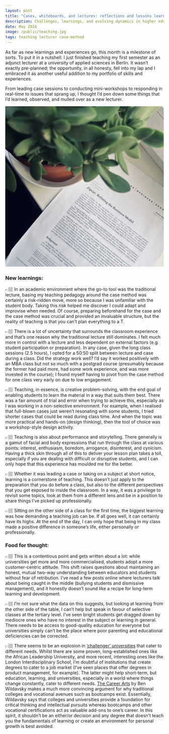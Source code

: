 ```yaml
---
layout: post
title: "Cases, whiteboards, and lectures: reflections and lessons learned in university teaching"
description: Challenges, learnings, and evolving dynamics in higher education from the perspective of a new lecturer.
date: May 2024
image: /public/teaching.jpg
tags: teaching lecturer case-method
---
```


As far as new learnings and experiences go, this month is a milestone of sorts. To put it in a nutshell: I just finished teaching my first semester as an adjunct lecturer at a university of applied sciences in Berlin. It wasn’t exactly pre-planned; the opportunity, in all honesty, fell into my lap and I embraced it as another useful addition to my portfolio of skills and experiences.

From leading case sessions to conducting mini-workshops to responding in real-time to issues that sprang up, I thought I’d pen down some things that I’d learned, observed, and mulled over as a new lecturer.

[![Photo of a business case](/public/teaching.jpg)](/public/teaching.jpg)

### New learnings: 
👉🏽 In an academic environment where the go-to tool was the traditional lecture, basing my teaching pedagogy around the case method was certainly a risk-ridden move, more so because I was unfamiliar with the student body. Taking this risk helped me discover I could adapt and improvise when needed. Of course, preparing beforehand for the case and the case method was crucial and provided an invaluable structure, but the reality of teaching is that you can’t plan everything to a T.

👉🏽 There is a lot of uncertainty that surrounds the classroom experience and that’s one reason why the traditional lecture still dominates. I felt much more in control with a lecture and less dependent on external factors (e.g. student participation or preparation). In any case, given the long class sessions (2.5 hours), I opted for a 50:50 split between lecture and case during a class. Did the strategy work well? I’d say it worked positively with an MBA class but not so much with a postgrad course (presumably because the former had paid more, had some work experience, and was more invested in the course); I found myself having to pivot from the case method for one class very early on due to low engagement.

👉🏽 Teaching, in essence, is creative problem-solving, with the end goal of enabling students to learn the material in a way that suits them best. There was a fair amount of trial and error when trying to achieve this, especially as I was working in a non-selective environment. For example, when I realised that full-blown cases just weren’t resonating with some students, I tried shorter cases that could be read during class time. And when the topic was more practical and hands-on (design thinking), then the tool of choice was a workshop-style design activity.

👉🏽 Teaching is also about performance and storytelling. There generally is a gamut of facial and body expressions that run through the class at various points: interest, enthusiasm, boredom, arrogance, disinterest, and cynicism. Having a thick skin through all of this to deliver your lesson plan takes a toll, especially if you are dealing with difficult or disruptive students, and I can only hope that this experience has moulded me for the better.

👉🏽 Whether it was leading a case or taking on a subject at short notice, learning is a cornerstone of teaching. This doesn’t just apply to the preparation that you do before a class, but also to the different perspectives that you get exposed to inside the classroom. In a way, it was a privilege to revisit some topics, look at them from a different lens and be in a position to share things I’ve picked up professionally.

👉🏽 Sitting on the other side of a class for the first time, the biggest learning was how demanding a teaching job can be. If all goes well, it can certainly have its highs. At the end of the day, I can only hope that being in my class made a positive difference in someone’s life, either personally or professionally.  

### Food for thought:
👉🏽 This is a contentious point and gets written about a lot: while universities get more and more commercialised, students adopt a more customer-centric attitude. This shift raises questions about maintaining an honest, mutual two-way understanding between educators and students without fear of retribution. I’ve read a few posts online where lecturers talk about being caught in the middle (bullying students and dismissive management), and it honestly doesn’t sound like a recipe for long-term learning and development. 

👉🏽 I’m not sure what the data on this suggests, but looking at learning from the other side of the table, I can’t help but speak in favour of selective classes at the tertiary level. I’ve seen bright students get dragged down by mediocre ones who have no interest in the subject or learning in general. There needs to be access to good-quality education for everyone but universities simply can’t be the place where poor parenting and educational deficiencies can be corrected.

👉🏽 There seems to be an explosion in <a href="https://medium.com/emerge-edtech-insights/challenger-universities-pt-3a-the-challenger-university-landscape-f7300bce7db2" target="_blank">‘challenger’ universities</a> that cater to different needs. Whilst there are some proven, long-established ones like the African Leadership University, and more recent, interesting ones like the London Interdisciplinary School, I’m doubtful of institutions that create degrees to cater to a job market (I’ve seen places that offer degrees in product management, for example). The latter might help short-term, but education, learning, and universities, especially in a world where things change constantly, cater to different needs. <a href="https://www.amazon.com/Career-Arts-College-Credentials-Connections/dp/0691239797/ref=sr_1_1?crid=1FXA014PP11Y2&dib=eyJ2IjoiMSJ9.n2zTXwYwl6uK4Q6HPEGTvvHADfe_fpcXEAyNTCAL-pTBwKPHbh6JLyOASiaxRoUnKCf9NnBFFGO_fd2le-wUjt2NkhXwHN_XvuTEbXICPOpeANWWn67HKtgodIcrOYAwxK5GvBOKzKdubaTm9C6GgqDucULyeLma0qszxOtDouUMfOIMy-60eoR8FH82txr2PbunbevATMqFXIbD65qa_sbMwTH7kZb-ddBlFTjmKxM.qLA8VIs13cg6VYyjkTJpWOZq2TB5ZHySh9g_p4rfPVE&dib_tag=se&keywords=career+arts+ben&qid=1716721230&sprefix=career+arts+ben%2Caps%2C772&sr=8-1" target="_blank">The Career Arts</a> by Ben Wildavsky makes a much more convincing argument for why traditional colleges and vocational avenues such as bootcamps exist. Essentially, Wildavsky says that colleges and universities provide a foundation for critical thinking and intellectual pursuits whereas bootcamps and other vocational certifications act as valuable add-ons to one’s career. In this spirit, it shouldn’t be an either/or decision and any degree that doesn’t teach you the fundamentals of learning or create an environment for personal growth is best avoided. 